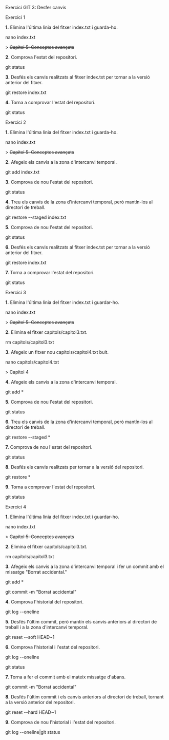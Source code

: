 Exercici GIT 3: Desfer canvis

Exercici 1

**1.** Elimina l\'última línia del fitxer index.txt i guarda-ho.

nano index.txt

\> ~~Capítol 5: Conceptes avançats~~

**2.** Comprova l\'estat del repositori.

git status

**3.** Desfés els canvis realitzats al fitxer index.txt per tornar a la
versió anterior del fitxer.

git restore index.txt

**4.** Torna a comprovar l\'estat del repositori.

git status

Exercici 2

**1.** Elimina l\'última línia del fitxer index.txt i guarda-ho.

nano index.txt

\> ~~Capítol 5: Conceptes avançats~~

**2.** Afegeix els canvis a la zona d\'intercanvi temporal.

git add index.txt

**3.** Comprova de nou l\'estat del repositori.

git status

**4.** Treu els canvis de la zona d\'intercanvi temporal, però
mantín-los al directori de treball.

git restore \--staged index.txt

**5.** Comprova de nou l\'estat del repositori.

git status

**6.** Desfés els canvis realitzats al fitxer index.txt per tornar a la
versió anterior del fitxer.

git restore index.txt

**7.** Torna a comprovar l\'estat del repositori.

git status

Exercici 3

**1.** Elimina l\'última línia del fitxer index.txt i guardar-ho.

nano index.txt

\> ~~Capítol 5: Conceptes avançats~~

**2.** Elimina el fitxer capítols/capitol3.txt.

rm capítols/capitol3.txt

**3.** Afegeix un fitxer nou capítols/capitol4.txt buit.

nano capítols/capitol4.txt

\> Capítol 4

**4.** Afegeix els canvis a la zona d\'intercanvi temporal.

git add \*

**5.** Comprova de nou l\'estat del repositori.

git status

**6.** Treu els canvis de la zona d\'intercanvi temporal, però
mantín-los al directori de treball.

git restore \--staged \*

**7.** Comprova de nou l\'estat del repositori.

git status

**8.** Desfés els canvis realitzats per tornar a la versió del
repositori.

git restore \*

**9.** Torna a comprovar l\'estat del repositori.

git status

Exercici 4

**1.** Elimina l\'última línia del fitxer index.txt i guardar-ho.

nano index.txt

\> ~~Capítol 5: Conceptes avançats~~

**2.** Elimina el fitxer capítols/capitol3.txt.

rm capítols/capitol3.txt

**3.** Afegeix els canvis a la zona d\'intercanvi temporal i fer un
commit amb el missatge \"Borrat accidental.\"

git add \*

git commit -m "Borrat accidental"

**4.** Comprova l\'historial del repositori.

git log \--oneline

**5.** Desfés l\'últim commit, però mantín els canvis anteriors al
directori de treball i a la zona d\'intercanvi temporal.

git reset \--soft HEAD\~1

**6.** Comprova l\'historial i l\'estat del repositori.

git log \--oneline

git status

**7.** Torna a fer el commit amb el mateix missatge d\'abans.

git commit -m "Borrat accidental"

**8.** Desfés l\'últim commit i els canvis anteriors al directori de
treball, tornant a la versió anterior del repositori.

git reset \--hard HEAD\~1

**9.** Comprova de nou l\'historial i l\'estat del repositori.

git log \--oneline\|git status

